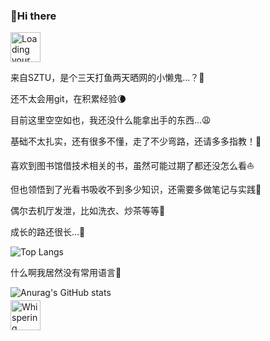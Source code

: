 ### :taco:Hi there

<img src="https://github.githubassets.com/images/mona-loading-default.gif" width="48" alt="Loading your activity..." class="mt-4 hide-reduced-motion">

来自SZTU，是个三天打鱼两天晒网的小懒鬼...？:ghost:

还不太会用git，在积累经验:waning_crescent_moon:

目前这里空空如也，我还没什么能拿出手的东西...:weary:

基础不太扎实，还有很多不懂，走了不少弯路，还请多多指教！:ramen:

喜欢到图书馆借技术相关的书，虽然可能过期了都还没怎么看:sailboat:

但也领悟到了光看书吸收不到多少知识，还需要多做笔记与实践:fallen_leaf:

偶尔去机厅发泄，比如洗衣、炒茶等等:space_invader:

成长的路还很长...:honey_pot:

![Top Langs](https://github-readme-stats.vercel.app/api/top-langs/?username=parallelV2)

什么啊我居然没有常用语言:poultry_leg:

![Anurag's GitHub stats](https://github-readme-stats.vercel.app/api?username=parallelV2&count_private=true&hide_rank=true)

<img alt="Whispering..." style="margin-top: -10px" class="mr-3" src="https://github.githubassets.com/images/mona-whisper.gif" width="48" height="48">


